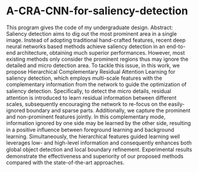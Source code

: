 # A-CRA-CNN-for-saliency-detection
This program gives the code of my undergraduate design.
Abstract:
Saliency detection aims to dig out the most prominent area in a single image. Instead of adopting traditional hand-crafted features, recent deep neural networks based methods achieve saliency detection in an end-to-end architecture, obtaining much superior performances. However, most existing methods only consider the prominent regions thus may ignore the detailed and micro detection area. To tackle this issue, in this work, we propose Hierarchical Complementary Residual Attention Learning for saliency detection, which employs multi-scale features with the complementary information from the network to guide the optimization of saliency detection. Speciﬁcally, to detect the micro details, residual attention is introduced to learn residual information between different scales, subsequently encouraging the network to re-focus on the easily-ignored boundary and sparse parts. Additionally, we capture the prominent and non-prominent features jointly. In this complementary mode, information ignored by one side may be learned by the other side, resulting in a positive inﬂuence between foreground learning and background learning. Simultaneously, the hierarchical features guided learning well leverages low- and high-level information and consequently enhances both global object detection and local boundary reﬁnement. Experimental results demonstrate the effectiveness and superiority of our proposed methods compared with the state-of-the-art approaches.

